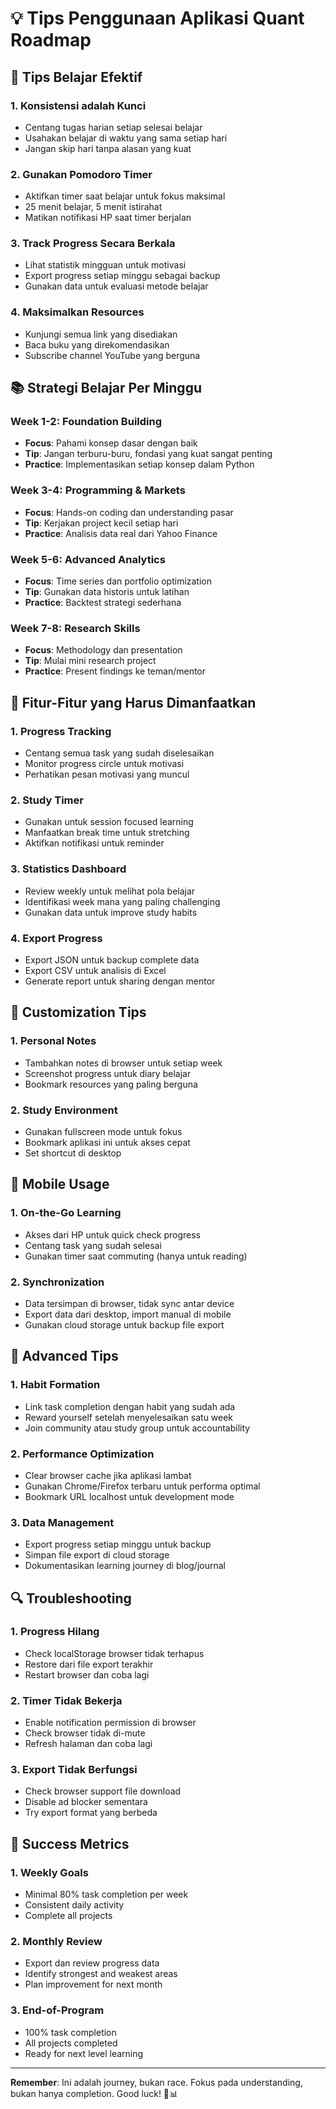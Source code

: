 # 💡 Tips Penggunaan Aplikasi Quant Roadmap

## 🎯 Tips Belajar Efektif

### 1. **Konsistensi adalah Kunci**
- Centang tugas harian setiap selesai belajar
- Usahakan belajar di waktu yang sama setiap hari
- Jangan skip hari tanpa alasan yang kuat

### 2. **Gunakan Pomodoro Timer**
- Aktifkan timer saat belajar untuk fokus maksimal
- 25 menit belajar, 5 menit istirahat
- Matikan notifikasi HP saat timer berjalan

### 3. **Track Progress Secara Berkala**
- Lihat statistik mingguan untuk motivasi
- Export progress setiap minggu sebagai backup
- Gunakan data untuk evaluasi metode belajar

### 4. **Maksimalkan Resources**
- Kunjungi semua link yang disediakan
- Baca buku yang direkomendasikan
- Subscribe channel YouTube yang berguna

## 📚 Strategi Belajar Per Minggu

### Week 1-2: Foundation Building
- **Focus**: Pahami konsep dasar dengan baik
- **Tip**: Jangan terburu-buru, fondasi yang kuat sangat penting
- **Practice**: Implementasikan setiap konsep dalam Python

### Week 3-4: Programming & Markets
- **Focus**: Hands-on coding dan understanding pasar
- **Tip**: Kerjakan project kecil setiap hari
- **Practice**: Analisis data real dari Yahoo Finance

### Week 5-6: Advanced Analytics
- **Focus**: Time series dan portfolio optimization
- **Tip**: Gunakan data historis untuk latihan
- **Practice**: Backtest strategi sederhana

### Week 7-8: Research Skills
- **Focus**: Methodology dan presentation
- **Tip**: Mulai mini research project
- **Practice**: Present findings ke teman/mentor

## 🔧 Fitur-Fitur yang Harus Dimanfaatkan

### 1. **Progress Tracking**
- Centang semua task yang sudah diselesaikan
- Monitor progress circle untuk motivasi
- Perhatikan pesan motivasi yang muncul

### 2. **Study Timer**
- Gunakan untuk session focused learning
- Manfaatkan break time untuk stretching
- Aktifkan notifikasi untuk reminder

### 3. **Statistics Dashboard**
- Review weekly untuk melihat pola belajar
- Identifikasi week mana yang paling challenging
- Gunakan data untuk improve study habits

### 4. **Export Progress**
- Export JSON untuk backup complete data
- Export CSV untuk analisis di Excel
- Generate report untuk sharing dengan mentor

## 🎨 Customization Tips

### 1. **Personal Notes**
- Tambahkan notes di browser untuk setiap week
- Screenshot progress untuk diary belajar
- Bookmark resources yang paling berguna

### 2. **Study Environment**
- Gunakan fullscreen mode untuk fokus
- Bookmark aplikasi ini untuk akses cepat
- Set shortcut di desktop

## 📱 Mobile Usage

### 1. **On-the-Go Learning**
- Akses dari HP untuk quick check progress
- Centang task yang sudah selesai
- Gunakan timer saat commuting (hanya untuk reading)

### 2. **Synchronization**
- Data tersimpan di browser, tidak sync antar device
- Export data dari desktop, import manual di mobile
- Gunakan cloud storage untuk backup file export

## 🚀 Advanced Tips

### 1. **Habit Formation**
- Link task completion dengan habit yang sudah ada
- Reward yourself setelah menyelesaikan satu week
- Join community atau study group untuk accountability

### 2. **Performance Optimization**
- Clear browser cache jika aplikasi lambat
- Gunakan Chrome/Firefox terbaru untuk performa optimal
- Bookmark URL localhost untuk development mode

### 3. **Data Management**
- Export progress setiap minggu untuk backup
- Simpan file export di cloud storage
- Dokumentasikan learning journey di blog/journal

## 🔍 Troubleshooting

### 1. **Progress Hilang**
- Check localStorage browser tidak terhapus
- Restore dari file export terakhir
- Restart browser dan coba lagi

### 2. **Timer Tidak Bekerja**
- Enable notification permission di browser
- Check browser tidak di-mute
- Refresh halaman dan coba lagi

### 3. **Export Tidak Berfungsi**
- Check browser support file download
- Disable ad blocker sementara
- Try export format yang berbeda

## 🎯 Success Metrics

### 1. **Weekly Goals**
- Minimal 80% task completion per week
- Consistent daily activity
- Complete all projects

### 2. **Monthly Review**
- Export dan review progress data
- Identify strongest and weakest areas
- Plan improvement for next month

### 3. **End-of-Program**
- 100% task completion
- All projects completed
- Ready for next level learning

---

**Remember**: Ini adalah journey, bukan race. Fokus pada understanding, bukan hanya completion. Good luck! 🚀📊
